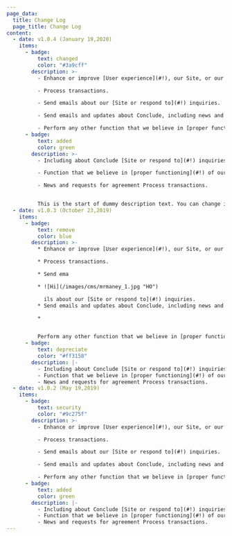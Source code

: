 ```yaml
---
page_data:
  title: Change Log
  page_title: Change Log
content:
  - date: v1.0.4 (January 19,2020)
    items:
      - badge:
          text: changed
          color: "#3a9cff"
        description: >-
          - Enhance or improve [User experience](#!), our Site, or our Service.

          - Process transactions.

          - Send emails about our [Site or respond to](#!) inquiries.

          - Send emails and updates about Conclude, including news and requests for agreement to amended [legal documents](#!) such

          - Perform any other function that we believe in [proper functioning](#!) of our Site.
      - badge:
          text: added
          color: green
        description: >-
          - Including about Conclude [Site or respond to](#!) inquiries.

          - Function that we believe in [proper functioning](#!) of our Site.

          - News and requests for agreement Process transactions.


          This is the start of dummy description text. You can change it whenever you want. This is the start of dummy description text. You can change it whenever you want.
  - date: v1.0.3 (October 23,2019)
    items:
      - badge:
          text: remove
          color: blue
        description: >-
          * Enhance or improve [User experience](#!), our Site, or our Service.

          * Process transactions.

          * Send ema

          * ![Hi](/images/cms/mrmaney_1.jpg "HO")

            ils about our [Site or respond to](#!) inquiries.
          * Send emails and updates about Conclude, including news and reques*ts for agree*ment to amended [legal documents](#!) such

          *


          Perform any other function that we believe in [proper functioning](#!) of our Site.
      - badge:
          text: depreciate
          color: "#ff3158"
        description: |-
          - Including about Conclude [Site or respond to](#!) inquiries.
          - Function that we believe in [proper functioning](#!) of our Site.
          - News and requests for agreement Process transactions.
  - date: v1.0.2 (May 19,2019)
    items:
      - badge:
          text: security
          color: "#9c275f"
        description: >-
          - Enhance or improve [User experience](#!), our Site, or our Service.

          - Process transactions.

          - Send emails about our [Site or respond to](#!) inquiries.

          - Send emails and updates about Conclude, including news and requests for agreement to amended [legal documents](#!) such

          - Perform any other function that we believe in [proper functioning](#!) of our Site.
      - badge:
          text: added
          color: green
        description: |-
          - Including about Conclude [Site or respond to](#!) inquiries.
          - Function that we believe in [proper functioning](#!) of our Site.
          - News and requests for agreement Process transactions.
---
```

